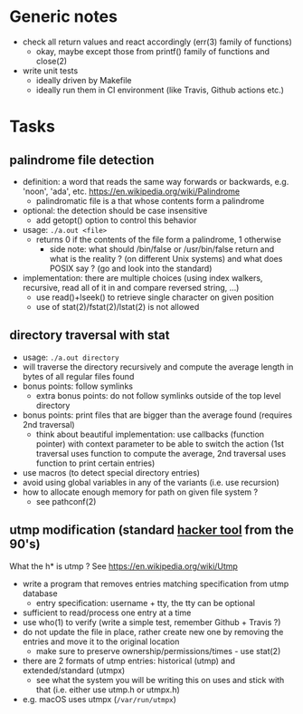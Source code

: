 
# Generic notes

- check all return values and react accordingly (err(3) family of functions)
  - okay, maybe except those from printf() family of functions and close(2)
- write unit tests
  - ideally driven by Makefile
  - ideally run them in CI environment (like Travis, Github actions etc.)

# Tasks

## palindrome file detection
  - definition: a word that reads the same way forwards or backwards, e.g. 'noon', 'ada', etc.
    https://en.wikipedia.org/wiki/Palindrome
    - palindromatic file is a that whose contents form a palindrome
  - optional: the detection should be case insensitive
    - add getopt() option to control this behavior
  - usage: `./a.out <file>`
    - returns 0 if the contents of the file form a palindrome, 1 otherwise
      - side note: what should /bin/false or /usr/bin/false return and what is the reality ? (on different Unix systems)
                   and what does POSIX say ? (go and look into the standard)
  - implementation: there are multiple choices (using index walkers, recursive,
    read all of it in and compare reversed string, ...)
    - use read()+lseek() to retrieve single character on given position
    - use of stat(2)/fstat(2)/lstat(2) is not allowed

## directory traversal with stat
   - usage: `./a.out directory`
   - will traverse the directory recursively and compute the average length in bytes of all regular files found
   - bonus points: follow symlinks
     - extra bonus points: do not follow symlinks outside of the top level directory
   - bonus points: print files that are bigger than the average found (requires 2nd traversal)
     - think about beautiful implementation: use callbacks (function pointer)
       with context parameter to be able to switch the action (1st traversal
       uses function to compute the average, 2nd traversal uses function to
       print certain entries)
   - use macros (to detect special directory entries)
   - avoid using global variables in any of the variants (i.e. use recursion)
   - how to allocate enough memory for path on given file system ?
     - see pathconf(2)

## utmp modification (standard [hacker tool](https://www.imdb.com/title/tt0113957/?ref_=nv_sr_1?ref_=nv_sr_1) from the 90's)

What the h\* is utmp ? See https://en.wikipedia.org/wiki/Utmp

   - write a program that removes entries matching specification from utmp database
     - entry specification: username + tty, the tty can be optional
   - sufficient to read/process one entry at a time
   - use who(1) to verify (write a simple test, remember Github + Travis ?)
   - do not update the file in place, rather create new one by removing the entries and move it to the original location
     - make sure to preserve ownership/permissions/times - use stat(2)
   - there are 2 formats of utmp entries: historical (utmp) and extended/standard (utmpx)
     - see what the system you will be writing this on uses and stick with that (i.e. either use utmp.h or utmpx.h) 
- e.g. macOS uses utmpx (`/var/run/utmpx`)
